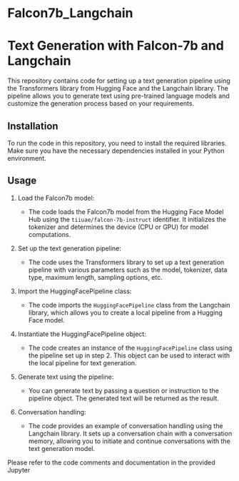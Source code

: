 # Falcon7b_Langchain
# Text Generation with Falcon-7b and Langchain

This repository contains code for setting up a text generation pipeline using the Transformers library from Hugging Face and the Langchain library. The pipeline allows you to generate text using pre-trained language models and customize the generation process based on your requirements.

## Installation

To run the code in this repository, you need to install the required libraries.
Make sure you have the necessary dependencies installed in your Python environment.

## Usage

1. Load the Falcon7b model:
   - The code loads the Falcon7b model from the Hugging Face Model Hub using the `tiiuae/falcon-7b-instruct` identifier. It initializes the tokenizer and determines the device (CPU or GPU) for model computations.

2. Set up the text generation pipeline:
   - The code uses the Transformers library to set up a text generation pipeline with various parameters such as the model, tokenizer, data type, maximum length, sampling options, etc.

3. Import the HuggingFacePipeline class:
   - The code imports the `HuggingFacePipeline` class from the Langchain library, which allows you to create a local pipeline from a Hugging Face model.

4. Instantiate the HuggingFacePipeline object:
   - The code creates an instance of the `HuggingFacePipeline` class using the pipeline set up in step 2. This object can be used to interact with the local pipeline for text generation.

5. Generate text using the pipeline:
   - You can generate text by passing a question or instruction to the pipeline object. The generated text will be returned as the result.

6. Conversation handling:
   - The code provides an example of conversation handling using the Langchain library. It sets up a conversation chain with a conversation memory, allowing you to initiate and continue conversations with the text generation model.

Please refer to the code comments and documentation in the provided Jupyter

